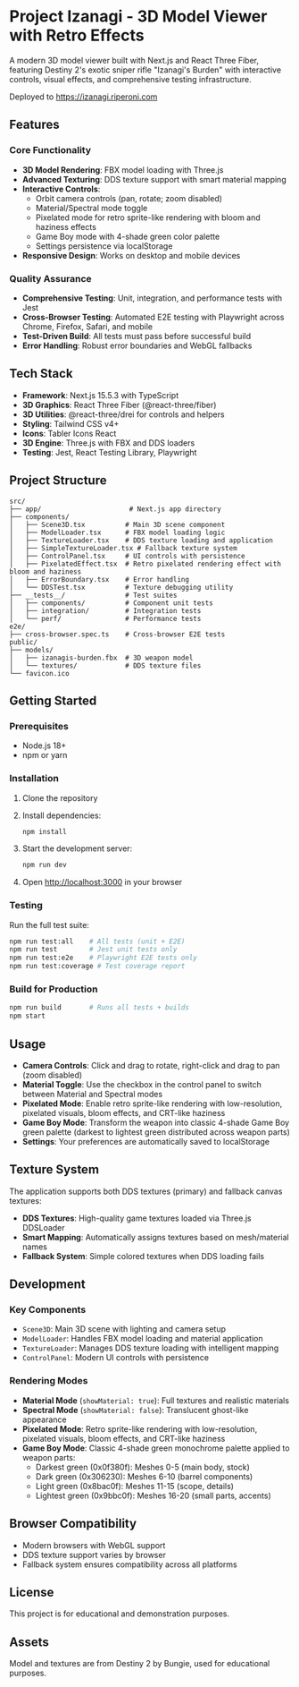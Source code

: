 # Project Izanagi - 3D Model Viewer with Retro Effects

A modern 3D model viewer built with Next.js and React Three Fiber, featuring Destiny 2's exotic sniper rifle "Izanagi's Burden" with interactive controls, visual effects, and comprehensive testing infrastructure.

Deployed to https://izanagi.riperoni.com

## Features

### Core Functionality
- **3D Model Rendering**: FBX model loading with Three.js
- **Advanced Texturing**: DDS texture support with smart material mapping
- **Interactive Controls**: 
  - Orbit camera controls (pan, rotate; zoom disabled)
  - Material/Spectral mode toggle
  - Pixelated mode for retro sprite-like rendering with bloom and haziness effects
  - Game Boy mode with 4-shade green color palette
  - Settings persistence via localStorage
- **Responsive Design**: Works on desktop and mobile devices

### Quality Assurance
- **Comprehensive Testing**: Unit, integration, and performance tests with Jest
- **Cross-Browser Testing**: Automated E2E testing with Playwright across Chrome, Firefox, Safari, and mobile
- **Test-Driven Build**: All tests must pass before successful build
- **Error Handling**: Robust error boundaries and WebGL fallbacks

## Tech Stack

- **Framework**: Next.js 15.5.3 with TypeScript
- **3D Graphics**: React Three Fiber (@react-three/fiber)
- **3D Utilities**: @react-three/drei for controls and helpers
- **Styling**: Tailwind CSS v4+
- **Icons**: Tabler Icons React
- **3D Engine**: Three.js with FBX and DDS loaders
- **Testing**: Jest, React Testing Library, Playwright

## Project Structure

```
src/
├── app/                      # Next.js app directory
├── components/
│   ├── Scene3D.tsx          # Main 3D scene component
│   ├── ModelLoader.tsx      # FBX model loading logic
│   ├── TextureLoader.tsx    # DDS texture loading and application
│   ├── SimpleTextureLoader.tsx # Fallback texture system
│   ├── ControlPanel.tsx     # UI controls with persistence
│   ├── PixelatedEffect.tsx  # Retro pixelated rendering effect with bloom and haziness
│   ├── ErrorBoundary.tsx    # Error handling
│   └── DDSTest.tsx          # Texture debugging utility
├── __tests__/               # Test suites
│   ├── components/          # Component unit tests
│   ├── integration/         # Integration tests
│   └── perf/                # Performance tests
e2e/
├── cross-browser.spec.ts    # Cross-browser E2E tests
public/
├── models/
│   ├── izanagis-burden.fbx  # 3D weapon model
│   └── textures/            # DDS texture files
└── favicon.ico
```

## Getting Started

### Prerequisites

- Node.js 18+ 
- npm or yarn

### Installation

1. Clone the repository
2. Install dependencies:
   ```bash
   npm install
   ```

3. Start the development server:
   ```bash
   npm run dev
   ```

4. Open [http://localhost:3000](http://localhost:3000) in your browser

### Testing

Run the full test suite:
```bash
npm run test:all    # All tests (unit + E2E)
npm run test        # Jest unit tests only  
npm run test:e2e    # Playwright E2E tests only
npm run test:coverage # Test coverage report
```

### Build for Production

```bash
npm run build       # Runs all tests + builds
npm start
```

## Usage

- **Camera Controls**: Click and drag to rotate, right-click and drag to pan (zoom disabled)
- **Material Toggle**: Use the checkbox in the control panel to switch between Material and Spectral modes
- **Pixelated Mode**: Enable retro sprite-like rendering with low-resolution, pixelated visuals, bloom effects, and CRT-like haziness
- **Game Boy Mode**: Transform the weapon into classic 4-shade Game Boy green palette (darkest to lightest green distributed across weapon parts)
- **Settings**: Your preferences are automatically saved to localStorage

## Texture System

The application supports both DDS textures (primary) and fallback canvas textures:

- **DDS Textures**: High-quality game textures loaded via Three.js DDSLoader
- **Smart Mapping**: Automatically assigns textures based on mesh/material names
- **Fallback System**: Simple colored textures when DDS loading fails

## Development

### Key Components

- `Scene3D`: Main 3D scene with lighting and camera setup
- `ModelLoader`: Handles FBX model loading and material application
- `TextureLoader`: Manages DDS texture loading with intelligent mapping
- `ControlPanel`: Modern UI controls with persistence

### Rendering Modes

- **Material Mode** (`showMaterial: true`): Full textures and realistic materials
- **Spectral Mode** (`showMaterial: false`): Translucent ghost-like appearance
- **Pixelated Mode**: Retro sprite-like rendering with low-resolution, pixelated visuals, bloom effects, and CRT-like haziness
- **Game Boy Mode**: Classic 4-shade green monochrome palette applied to weapon parts:
  - Darkest green (0x0f380f): Meshes 0-5 (main body, stock)
  - Dark green (0x306230): Meshes 6-10 (barrel components)
  - Light green (0x8bac0f): Meshes 11-15 (scope, details)
  - Lightest green (0x9bbc0f): Meshes 16-20 (small parts, accents)

## Browser Compatibility

- Modern browsers with WebGL support
- DDS texture support varies by browser
- Fallback system ensures compatibility across all platforms

## License

This project is for educational and demonstration purposes.

## Assets

Model and textures are from Destiny 2 by Bungie, used for educational purposes.
